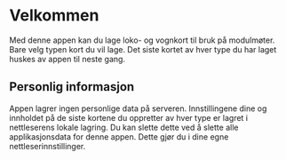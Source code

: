 ﻿# Velkommen
Med denne appen kan du lage loko- og vognkort til bruk på modulmøter.
Bare velg typen kort du vil lage.
Det siste kortet av hver type du har laget huskes av appen til neste gang.

## Personlig informasjon
Appen lagrer ingen personlige data på serveren.
Innstillingene dine og innholdet på de siste kortene du oppretter av hver type
er lagret i nettleserens lokale lagring.
Du kan slette dette ved å slette alle applikasjonsdata for denne appen.
Dette gjør du i dine egne nettleserinnstillinger.